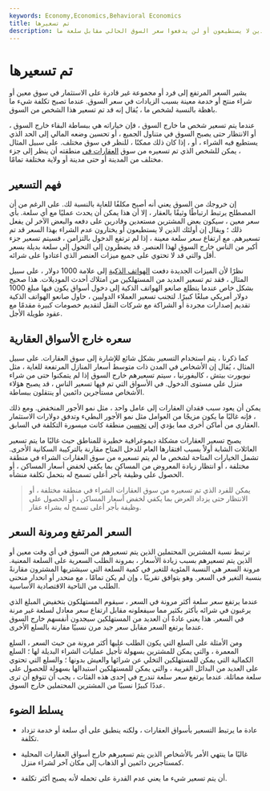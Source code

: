 ```yaml
---
keywords: Economy,Economics,Behavioral Economics
title: تم تسعيرها
description: التسعير هو مصطلح يستخدم لوصف المشترين الذين لا يستطيعون أو لن يدفعوا سعر السوق الحالي مقابل سلعة ما.
---
```


# تم تسعيرها
يشير السعر المرتفع إلى فرد أو مجموعة غير قادرة على الاستثمار في سوق معين أو شراء منتج أو خدمة معينة بسبب الزيادات في سعر السوق. عندما تصبح تكلفة شيء ما باهظة بالنسبة لشخص ما ، يُقال إنه قد تم تسعير هذا الشخص من السوق.

عندما يتم تسعير شخص ما خارج السوق ، فإن خياراته هي ببساطة البقاء خارج السوق ، أو الانتظار حتى يصبح السوق في متناول الجميع ، أو تحسين وضعه المالي إلى الحد الذي يستطيع فيه الشراء ، أو ، إذا كان ذلك ممكنًا ، للنظر في سوق مختلف. على سبيل المثال ، يمكن للشخص الذي تم تسعيره من سوق [العقارات في](/realestate) منطقته أن ينظر إلى جزء مختلف من المدينة أو حتى مدينة أو ولاية مختلفة تمامًا.

## فهم التسعير

إن خروجك من السوق يعني أنه أصبح مكلفًا للغاية بالنسبة لك. على الرغم من أن المصطلح يرتبط ارتباطًا وثيقًا بالعقار ، إلا أن هذا يمكن أن يحدث عمليًا مع أي سلعة. بأي سعر معين ، سيكون بعض المشترين مستعدين وقادرين على دفعه والبعض الآخر لن يفعل ذلك ؛ ويقال إن أولئك الذين لا يستطيعون أو يختارون عدم الشراء بهذا السعر قد تم تسعيرهم. مع ارتفاع سعر سلعة معينة ، إذا لم ترتفع الدخول بالتزامن ، فسيتم تسعير جزء أكبر من الناس خارج السوق لهذا العنصر. قد يضطرون إلى التحول إلى سلعة بديلة بسعر أقل والتي قد لا تحتوي على جميع ميزات العنصر الذي اعتادوا على شرائه.

نظرًا لأن الميزات الجديدة دفعت [الهواتف الذكية](/smartphone) إلى علامة 1000 دولار ، على سبيل المثال ، فقد تم تسعير العديد من المستهلكين من امتلاك أحدث الموديلات. هذا صحيح بشكل خاص عندما يتطلع صانعو الهواتف الذكية إلى دخول أسواق يكون فيها مبلغ 1000 دولار أمريكي مبلغًا كبيرًا. لتجنب تسعير العملاء الدوليين ، حاول صانعو الهواتف الذكية تقديم إصدارات مجردة أو الشراكة مع شركات النقل لتقديم خصومات كبيرة مقدمًا مع عقود طويلة الأجل.

## سعره خارج الأسواق العقارية

كما ذكرنا ، يتم استخدام التسعير بشكل شائع للإشارة إلى سوق العقارات. على سبيل المثال ، يُقال إن الأشخاص في المدن ذات متوسط أسعار المنازل المرتفعة للغاية ، مثل نيوبورت بيتش ، كاليفورنيا ، سيتم تسعيرهم خارج السوق إذا لم يتمكنوا حتى من شراء منزل على مستوى الدخول. في الأسواق التي تم فيها تسعير الناس ، قد يصبح هؤلاء الأشخاص مستأجرين دائمين أو ينتقلون ببساطة.

يمكن أن يعود سبب فقدان العقارات إلى عامل واحد ، مثل نمو الأجور المنخفض. ومع ذلك ، فإنه غالبًا ما يكون مزيجًا من العوامل مثل نمو الأجور البطيء وتدفق دولارات الاستثمار العقاري من أماكن أخرى مما يؤدي إلى [تحسين](/gentrification) منطقة كانت ميسورة التكلفة في السابق.

يصبح تسعير العقارات مشكلة ديموغرافية خطيرة للمناطق حيث غالبًا ما يتم تسعير العائلات الشابة أولاً بسبب افتقارها العام للدخل المتاح مقارنة بالتركيبة السكانية الأخرى. تشمل الخيارات المتاحة لشخص ما لم يتم تسعيره من سوق العقارات الشراء في منطقة مختلفة ، أو انتظار زيادة المعروض من المساكن بما يكفي لخفض أسعار المساكن ، أو الحصول على وظيفة بأجر أعلى تسمح له بتحمل تكلفة منشأه.

> يمكن للفرد الذي تم تسعيره من سوق العقارات الشراء في منطقة مختلفة ، أو الانتظار حتى يزداد العرض بما يكفي لخفض أسعار المساكن ، أو الحصول على وظيفة بأجر أعلى تسمح له بشراء عقار.

>

## السعر المرتفع ومرونة السعر

ترتبط نسبة المشترين المحتملين الذين يتم تسعيرهم من السوق في أي وقت معين أو الذين يتم تسعيرهم بسبب زيادة الأسعار ، بمرونة الطلب السعرية على السلعة المعنية. مرونة السعر هي النسبة المئوية للتغير في كمية السلعة التي سيشتريها المشترون مقارنةً بنسبة التغير في السعر. وهو يتوافق تقريبًا ، وإن لم يكن تمامًا ، مع منحدر أو انحدار منحنى الطلب من الناحية الاقتصادية الأساسية.

عندما يرتفع سعر سلعة أكثر مرونة في السعر ، سيقوم المستهلكون بتخفيض المبلغ الذي يرغبون في شرائه بأكثر بكثير مما سيفعلونه مقابل ارتفاع سعر معادل لسلعة غير مرنة في السعر. هذا يعني عادةً أن العديد من المستهلكين سيجدون أنفسهم خارج السوق عندما يرتفع السعر مقابل سعر جيد مرن نسبيًا مقارنة بالسلع الأخرى.

ومن الأمثلة على السلع التي يكون الطلب عليها أكثر مرونة من حيث السعر ، السلع المعمرة ، والتي يمكن للمشترين بسهولة تأجيل عمليات الشراء البديلة لها ؛ السلع الكمالية التي يمكن للمستهلكين التخلي عن شرائها والعيش بدونها ؛ والسلع التي تحتوي على العديد من البدائل القريبة ، والتي يمكن للمستهلكين استبدالها بسهولة للحصول على سلعة مماثلة. عندما يرتفع سعر سلعة تندرج في إحدى هذه الفئات ، يجب أن تتوقع أن ترى عددًا كبيرًا نسبيًا من المشترين المحتملين خارج السوق.

## يسلط الضوء

- عادة ما يرتبط التسعير بأسواق العقارات ، ولكنه ينطبق على أي سلعة أو خدمة تزداد تكلفة.

- غالبًا ما ينتهي الأمر بالأشخاص الذين يتم تسعيرهم خارج أسواق العقارات المحلية كمستأجرين دائمين أو الذهاب إلى مكان آخر لشراء منزل.

- أن يتم تسعير شيء ما يعني عدم القدرة على تحمله لأنه يصبح أكثر تكلفة.

